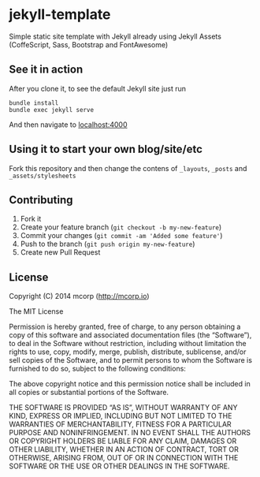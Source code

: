 jekyll-template
===============

Simple static site template with Jekyll already using Jekyll Assets (CoffeScript, Sass, Bootstrap and FontAwesome)

## See it in action

After you clone it, to see the default Jekyll site just run

````
bundle install
bundle exec jekyll serve
````

And then navigate to [localhost:4000](http://localhost:4000)

## Using it to start your own blog/site/etc

Fork this repository and then change the contens of `_layouts`, `_posts` and `_assets/stylesheets`

## Contributing

1. Fork it
2. Create your feature branch (`git checkout -b my-new-feature`)
3. Commit your changes (`git commit -am 'Added some feature'`)
4. Push to the branch (`git push origin my-new-feature`)
5. Create new Pull Request

## License

Copyright (C) 2014 mcorp (http://mcorp.io)

The MIT License

Permission is hereby granted, free of charge, to any person obtaining a copy of
this software and associated documentation files (the “Software”), to deal in
the Software without restriction, including without limitation the rights to
use, copy, modify, merge, publish, distribute, sublicense, and/or sell copies
of the Software, and to permit persons to whom the Software is furnished to do
so, subject to the following conditions:

The above copyright notice and this permission notice shall be included in all
copies or substantial portions of the Software.

THE SOFTWARE IS PROVIDED “AS IS”, WITHOUT WARRANTY OF ANY KIND, EXPRESS OR
IMPLIED, INCLUDING BUT NOT LIMITED TO THE WARRANTIES OF MERCHANTABILITY,
FITNESS FOR A PARTICULAR PURPOSE AND NONINFRINGEMENT. IN NO EVENT SHALL THE
AUTHORS OR COPYRIGHT HOLDERS BE LIABLE FOR ANY CLAIM, DAMAGES OR OTHER
LIABILITY, WHETHER IN AN ACTION OF CONTRACT, TORT OR OTHERWISE, ARISING FROM,
OUT OF OR IN CONNECTION WITH THE SOFTWARE OR THE USE OR OTHER DEALINGS IN THE
SOFTWARE.
